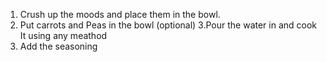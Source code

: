 1. Crush up the moods and place them in the bowl.
2. Put carrots and Peas in the bowl (optional)
3.Pour the water in and cook It using any meathod
4. Add the seasoning
